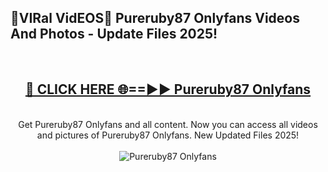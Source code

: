 <h2>🔴VIRal VidEOS🔴 Pureruby87 Onlyfans Videos And Photos - Update Files 2025!</h2>
<br>
<div align="center">
<h2><a href="https://virallinks.top/odZfE0" rel="nofollow">🔴 CLICK HERE 🌐==►► Pureruby87 Onlyfans</a></h2>
<br>
Get Pureruby87 Onlyfans and all content. Now you can access all videos and pictures of Pureruby87 Onlyfans. New Updated Files 2025!
<br>
<br>
<a href="https://virallinks.top/odZfE0" rel="nofollow" data-target="animated-image.originalLink"><img src="https://i.imgur.com/dJHk4Zq.gif)" alt="Pureruby87 Onlyfans" style="max-width: 100%; display: inline-block;" data-target="animated-image.originalImage"></a>
</div>
<br>
